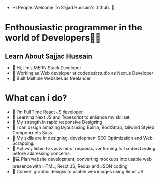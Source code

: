    - Hi People. Welcome To Sajjad Hussain's Github. 👋
  # Enthousiastic programmer in the world of Developers🙋💃

  ## Learn About Sajjad Hussain


- 👋  Hi, I’m a MERN Stack Developer
- 🌱  Working as Web developer at codedeskstudio as Next.js Developer
- 🚀  Built Multiple Websites as freelancer

# What can i do?
- 🌱 I’m Full Time React JS developer.
- 🌱 Learning Next JS and Typescript to enhance my skillset.
- 💪 My strength in rapid responsive Designing.
- 🎨 I can design amazing layout using Bulma, BootStrap, tailwind Styled Componenets Sass.
- 👯 My skills are in designing, development SEO Optimization and Web Scrapping.
- 📝 Actively listen to customers' requests, confirming full understanding before addressing concerns.
- 🧑💻 Plan website development, converting mockups into usable web presence with HTML, React JS, Redux and JSON coding.
- 🔨 Convert graphic designs to usable web images using React JS.

<!---
Sajjadhussain197/Sajjadhussain197 is a ✨ special ✨ repository because its `README.md` (this file) appears on your GitHub profile.
You can click the Preview link to take a look at your changes.
--->

